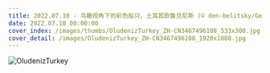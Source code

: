 ```yaml
---
title: 2022.07.10 - 鸟瞰视角下的彩色船只，土耳其欧鲁旦尼斯 (© den-belitsky/Getty Images)
date: 2022.07.10 00:00:00
cover_index: /images/thumbs/OludenizTurkey_ZH-CN3467496108_533x300.jpg
cover_detail: /images/OludenizTurkey_ZH-CN3467496108_1920x1080.jpg
---
```


![OludenizTurkey](/images/OludenizTurkey_ZH-CN3467496108_1920x1080.jpg)
